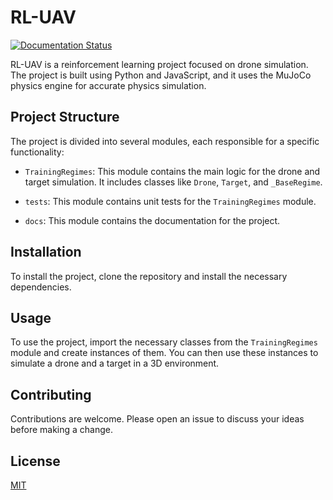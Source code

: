 # RL-UAV
[![Documentation Status](https://readthedocs.org/projects/rl-uav/badge/?version=latest)](https://rl-uav.readthedocs.io/en/latest/?badge=latest)

RL-UAV is a reinforcement learning project focused on drone simulation. The project is built using Python and JavaScript, and it uses the MuJoCo physics engine for accurate physics simulation.


## Project Structure

The project is divided into several modules, each responsible for a specific functionality:

- `TrainingRegimes`: This module contains the main logic for the drone and target simulation. It includes classes like `Drone`, `Target`, and `_BaseRegime`.

- `tests`: This module contains unit tests for the `TrainingRegimes` module.

- `docs`: This module contains the documentation for the project.

## Installation

To install the project, clone the repository and install the necessary dependencies.

## Usage

To use the project, import the necessary classes from the `TrainingRegimes` module and create instances of them. You can then use these instances to simulate a drone and a target in a 3D environment.

## Contributing

Contributions are welcome. Please open an issue to discuss your ideas before making a change.

## License

[MIT](https://choosealicense.com/licenses/mit/)